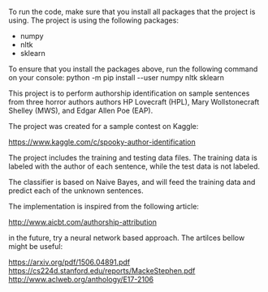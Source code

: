 To run the code, make sure that you install all packages that the project is using. The project is using the following packages: 
- numpy
- nltk
- sklearn

To ensure that you install the packages above, run the following command on your console: 
python -m pip install --user numpy nltk sklearn

This project is to perform authorship identification on sample sentences from three horror authors authors HP Lovecraft (HPL), Mary Wollstonecraft Shelley (MWS), and Edgar Allen Poe (EAP).

The project was created for a sample contest on Kaggle:

https://www.kaggle.com/c/spooky-author-identification

The project includes the training and testing data files. 
The training data is labeled with the author of each sentence, while the test data is not labeled.

The classifier is based on Naive Bayes, and will feed the training data and predict each of the unknown sentences.

The implementation is inspired from the following article:

http://www.aicbt.com/authorship-attribution

in the future, try a neural network based approach. 
The artilces bellow might be useful:

https://arxiv.org/pdf/1506.04891.pdf
https://cs224d.stanford.edu/reports/MackeStephen.pdf
http://www.aclweb.org/anthology/E17-2106
